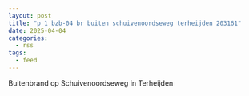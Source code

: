 ```yaml
---
layout: post
title: "p 1 bzb-04 br buiten schuivenoordseweg terheijden 203161"
date: 2025-04-04
categories: 
  - rss
tags: 
  - feed
---
```


Buitenbrand op Schuivenoordseweg in Terheijden
